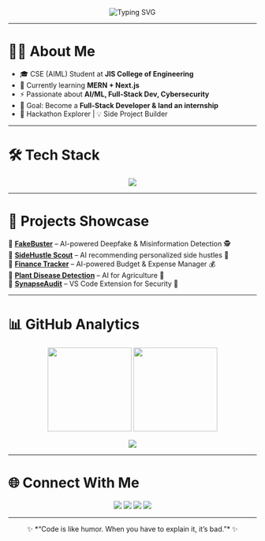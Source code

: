 <!-- Banner -->
<p align="center">
  <img src="https://readme-typing-svg.herokuapp.com?font=Fira+Code&size=26&duration=2800&pause=200&color=00F7FF&center=true&vCenter=true&width=600&lines=Hey%2C+I'm+Shamonnoy+Halder!;Full+Stack+Developer+in+Progress;AI+%26+ML+Enthusiast;Hackathon+Lover+%F0%9F%9A%80;Always+Learning+New+Things" alt="Typing SVG" />
</p>

---

# 👨‍💻 About Me  
- 🎓 CSE (AIML) Student at **JIS College of Engineering**  
- 🌱 Currently learning **MERN + Next.js**  
- ⚡ Passionate about **AI/ML, Full-Stack Dev, Cybersecurity**  
- 🎯 Goal: Become a **Full-Stack Developer & land an internship**  
- 🚀 Hackathon Explorer | 💡 Side Project Builder  

---

# 🛠️ Tech Stack  

<p align="center">
  <img src="https://skillicons.dev/icons?i=python,js,java,cpp,react,nextjs,nodejs,express,mongodb,html,css,git,docker,linux,vscode,tensorflow,pytorch" />
</p>

---

# 🚀 Projects Showcase  

🔹 **[FakeBuster](#)** – AI-powered Deepfake & Misinformation Detection 🕵️  
🔹 **[SideHustle Scout](#)** – AI recommending personalized side hustles 💼  
🔹 **[Finance Tracker](#)** – AI-powered Budget & Expense Manager 💰  
🔹 **[Plant Disease Detection](#)** – AI for Agriculture 🌱  
🔹 **[SynapseAudit](synapseaudit)** – VS Code Extension for Security 🔐  

---

# 📊 GitHub Analytics  

<p align="center">
  <img src="https://github-readme-stats.vercel.app/api?username=Shamonnoy&show_icons=true&theme=tokyonight&hide_border=true" height="170"/>
  <img src="https://github-readme-streak-stats.herokuapp.com/?user=Shamonnoy&theme=tokyonight&hide_border=true" height="170"/>
</p>

<p align="center">
  <img src="https://github-readme-activity-graph.vercel.app/graph?username=Shamonnoy&theme=react-dark&hide_border=true" />
</p>

---

# 🌐 Connect With Me  

<p align="center">
  <a href="mailto:your-shamonnoyhalder@gmail.com"><img src="https://img.shields.io/badge/Gmail-D14836?style=for-the-badge&logo=gmail&logoColor=white"/></a>
  <a href="https://www.linkedin.com/in/shamonnoy-halder/"><img src="https://img.shields.io/badge/LinkedIn-0077B5?style=for-the-badge&logo=linkedin&logoColor=white"/></a>
  <a href="https://x.com/ShamonnoyH"><img src="https://img.shields.io/badge/Twitter-1DA1F2?style=for-the-badge&logo=twitter&logoColor=white"/></a>
  <a href="#"><img src="https://img.shields.io/badge/Portfolio-000000?style=for-the-badge&logo=vercel&logoColor=white"/></a>
</p>

---

<p align="center">✨ *“Code is like humor. When you have to explain it, it’s bad.”* ✨</p>
